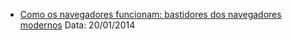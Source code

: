 - [Como os navegadores funcionam: bastidores dos navegadores modernos](http://www.html5rocks.com/pt/tutorials/internals/howbrowserswork/) Data: 20/01/2014
